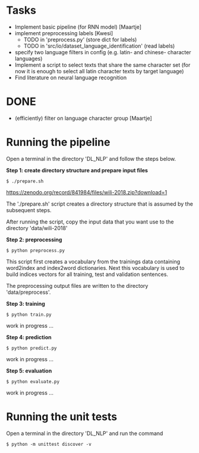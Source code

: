# Tasks

* Implement basic pipeline (for RNN model) [Maartje]
* implement preprocessing labels [Kwesi]
    * TODO in 'preprocess.py' (store dict for labels)
    * TODO in 'src/io/dataset_language_identification' (read labels)
* specify two language filters in config (e.g. latin- and chinese- character languages)
* Implement a script to select texts that share the same character set 
(for now it is enough to select all latin character texts by target language)
* Find literature on neural language recognition

# DONE
* (efficiently) filter on language character group [Maartje]

# Running the pipeline

Open a terminal in the directory 'DL_NLP' and follow the steps below.

**Step 1: create directory structure and prepare input files**

```console
$ ./prepare.sh
```

https://zenodo.org/record/841984/files/wili-2018.zip?download=1

The './prepare.sh' script creates a directory structure that is assumed by the subsequent steps.

After running the script, copy the input data that you want use 
to the directory 'data/wili-2018'

**Step 2: preprocessing**

```console
$ python preprocess.py
```

This script first creates a vocabulary from the trainings data containing 
word2index and index2word dictionaries.
Next this vocabulary is used to build indices vectors 
for all training, test and validation sentences.

The preprocessing output files are written to the directory 'data/preprocess'.

**Step 3: training**

```console
$ python train.py
```
work in progress ...

**Step 4: prediction**

```console
$ python predict.py
```

work in progress ...

**Step 5: evaluation**

```console
$ python evaluate.py
```

work in progress ...

# Running the unit tests

Open a terminal in the directory 'DL_NLP' and run the command

```console
$ python -m unittest discover -v
```

